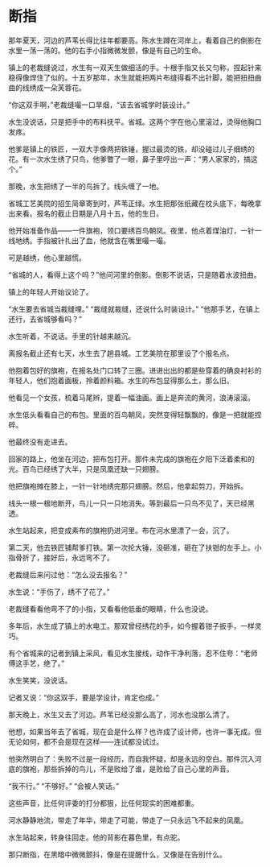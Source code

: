 # 断指

那年夏天，河边的芦苇长得比往年都要高。陈水生蹲在河岸上，看着自己的倒影在水里一荡一荡的。他的右手小指微微发颤，像是有自己的生命。

镇上的老裁缝说过，水生有一双天生做细活的手。十根手指又长又匀称，捏起针来稳得像焊住了似的。十五岁那年，水生就能把两片布缝得看不出针脚，能把扭扭曲曲的线绣成一朵芙蓉花。

“你这双手啊，”老裁缝嘬一口旱烟，“该去省城学时装设计。”

水生没说话，只是把手中的布料抚平。省城。这两个字在他心里滚过，烫得他胸口发疼。

他爹是镇上的铁匠，一双大手像两把铁锤，握过最烫的铁，却没碰过儿子细绣的花。有一次水生绣了只鸟，他爹瞥了一眼，鼻子里哼出一声：“男人家家的，搞这个。”

那晚，水生把绣了一半的鸟拆了。线头缠了一地。

省城工艺美院的招生简章寄到时，芦苇正绿。水生把那张纸藏在枕头底下，每晚拿出来看。报名的截止日期是八月十五，他的生日。

他开始准备作品——一件旗袍，领口要绣百鸟朝凤。夜里，他点着煤油灯，一针一线地绣。手指被针扎出了血，他就含在嘴里嘬一嘬。

可是越绣，他心里越慌。

“省城的人，看得上这个吗？”他问河里的倒影。倒影不说话，只是随着水波扭曲。

镇上的年轻人开始议论了。

“水生要去省城当裁缝哩。”
“裁缝就裁缝，还说什么时装设计。”
“他那手艺，在镇上还行，去省城够看吗？”

水生听着，不说话。手里的针越来越沉。

离报名截止还有七天，水生去了趟县城。工艺美院在那里设了个报名点。

他抱着包好的旗袍，在报名处门口转了三圈。进进出出的都是些穿着的确良衬衫的年轻人，他们抱着画板，拎着颜料箱。水生的布包显得那么土，那么旧。

他看见一个女孩，梳着马尾辫，提着一幅油画。画上是奔流的黄河，浪涛滚滚。

水生低头看看自己的布包。里面的百鸟朝凤，突然变得轻飘飘的，像是一把就能捏碎。

他最终没有走进去。

回家的路上，他坐在河边，把布包打开。那件未完成的旗袍在夕阳下泛着柔和的光。百鸟已经绣了大半，只是凤凰还缺一只翅膀。

他把旗袍摊在膝上，一针一针地绣完那只翅膀。然后，他拿起剪刀，开始拆。

线头一根一根地断开，鸟儿一只一只地消失。等到最后一只鸟不见了，天已经黑透。

水生站起来，把变成素布的旗袍扔进河里。布在河水里漂了一会，沉了。

第二天，他去铁匠铺帮爹打铁。第一次抡大锤，没砸准，砸在了扶钳的左手上。小指骨折了，接好后，永远弯不了。

老裁缝后来问过他：“怎么没去报名？”

水生说：“手伤了，绣不了花了。”

老裁缝看看他弯不了的小指，又看看他低垂的眼睛，什么也没说。

多年后，水生成了镇上的水电工。那双曾经绣花的手，如今握着钳子扳手，一样灵巧。

有个省城来的记者到镇上采风，看见水生接线，动作干净利落，忍不住夸：“老师傅这手艺，绝了。”

水生笑笑，没说话。

记者又说：“你这双手，要是学设计，肯定也成。”

那天晚上，水生又去了河边。芦苇已经没那么高了，河水也没那么清了。

他想，如果当年去了省城，现在会是什么样？也许成了设计师，也许一事无成。但无论如何，都不会是现在这样——连试都没试过。

他突然明白了：失败不过是一段经历，而自我怀疑，却是永远的空白。那件沉入河底的旗袍，那些拆掉的鸟儿，不是败给了谁，是败给了自己心里的声音。

“我不行。”
“不够好。”
“会被人笑话。”

这些声音，比任何评委的打分都狠，比任何现实的困难都重。

河水静静地流，带走了年华，带走了可能，带走了一只永远飞不起来的凤凰。

水生站起来，转身往回走。他的背影在暮色里，有点驼。

那只断指，在黑暗中微微颤抖，像是在提醒什么，又像是在告别什么。